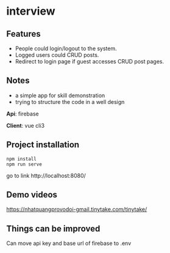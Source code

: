 # interview

## Features
- People could login/logout to the system.
- Logged users could CRUD posts.
- Redirect to login page if guest accesses CRUD post pages.

## Notes
- a simple app for skill demonstration
- trying to structure the code in a well design

**Api**: firebase

**Client**: vue cli3 
## Project installation
```
npm install
npm run serve
```
go to link http://localhost:8080/
## Demo videos
https://nhatquangprovodoi-gmail.tinytake.com/tinytake/
## Things can be improved
Can move api key and base url of firebase to .env
